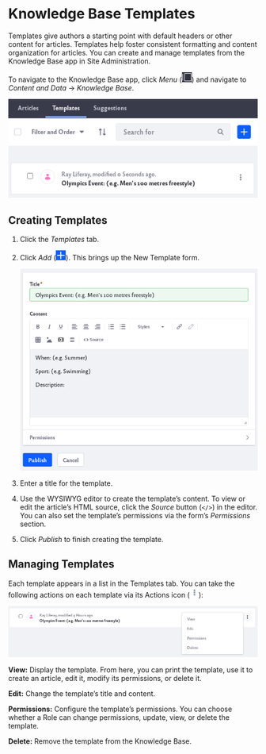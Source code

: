 # Knowledge Base Templates

Templates give authors a starting point with default headers or other content for articles. Templates help foster consistent formatting and content organization for articles. You can create and manage templates from the Knowledge Base app in Site Administration. 

To navigate to the Knowledge Base app, click _Menu_ (![Menu icon](../../../images/icon-menu.png)) and navigate to *Content and Data* &rarr; *Knowledge Base*. 

![Access templates in the app's Templates tab.](./knowledge-base-templates/images/01.png)

## Creating Templates

1. Click the *Templates* tab.

1. Click _Add_ (![Add icon](../../../images/icon-add.png)). This brings up the New Template form.

    ![A new form opens to create a template.](./knowledge-base-templates/images/02.png)

1. Enter a title for the template.

1. Use the WYSIWYG editor to create the template’s content. To view or edit the article’s HTML source, click the *Source* button (`</>`) in the editor. You can also set the template’s permissions via the form’s *Permissions* section.

1. Click *Publish* to finish creating the template.

## Managing Templates

Each template appears in a list in the Templates tab. You can take the following actions on each template via its Actions icon (![Actions](../../../images/icon-actions.png)):

![Click on the actions icon for different options.](./knowledge-base-templates/images/03.png)

**View:** Display the template. From here, you can print the template, use it to create an article, edit it, modify its permissions, or delete it.

**Edit:** Change the template’s title and content.

**Permissions:** Configure the template’s permissions. You can choose whether a Role can change permissions, update, view, or delete the template.

**Delete:** Remove the template from the Knowledge Base.
